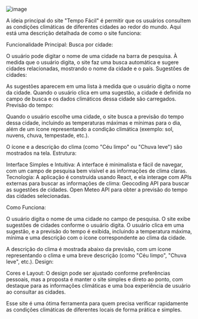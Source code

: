 ![image](https://github.com/user-attachments/assets/81065eb3-a49d-40e6-9646-79cf8a2d68c9)





A ideia principal do site "Tempo Fácil" é permitir que os usuários consultem as condições climáticas de diferentes cidades ao redor do mundo. Aqui está uma descrição detalhada de como o site funciona:

Funcionalidade Principal:
Busca por cidade:

O usuário pode digitar o nome de uma cidade na barra de pesquisa.
À medida que o usuário digita, o site faz uma busca automática e sugere cidades relacionadas, mostrando o nome da cidade e o país.
Sugestões de cidades:

As sugestões aparecem em uma lista à medida que o usuário digita o nome da cidade.
Quando o usuário clica em uma sugestão, a cidade é definida no campo de busca e os dados climáticos dessa cidade são carregados.
Previsão do tempo:

Quando o usuário escolhe uma cidade, o site busca a previsão do tempo dessa cidade, incluindo as temperaturas máximas e mínimas para o dia, além de um ícone representando a condição climática (exemplo: sol, nuvens, chuva, tempestade, etc.).

O ícone e a descrição do clima (como "Céu limpo" ou "Chuva leve") são mostrados na tela.
Estrutura:

Interface Simples e Intuitiva: A interface é minimalista e fácil de navegar, com um campo de pesquisa bem visível e as informações de clima claras.
Tecnologia: A aplicação é construída usando React, e ela interage com APIs externas para buscar as informações de clima:
Geocoding API para buscar as sugestões de cidades.
Open Meteo API para obter a previsão do tempo das cidades selecionadas.

Como Funciona:

O usuário digita o nome de uma cidade no campo de pesquisa.
O site exibe sugestões de cidades conforme o usuário digita.
O usuário clica em uma sugestão, e a previsão do tempo é exibida, incluindo a temperatura máxima, mínima e uma descrição com o ícone correspondente ao clima da cidade.

A descrição do clima é mostrada abaixo da previsão, com um ícone representando o clima e uma breve descrição (como "Céu limpo", "Chuva leve", etc.).
Design:

Cores e Layout: O design pode ser ajustado conforme preferências pessoais, mas a proposta é manter o site simples e direto ao ponto, com destaque para as informações climáticas e uma boa experiência de usuário ao consultar as cidades.

Esse site é uma ótima ferramenta para quem precisa verificar rapidamente as condições climáticas de diferentes locais de forma prática e simples.
